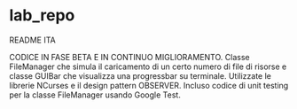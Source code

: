 # lab_repo
README ITA

CODICE IN FASE BETA E IN CONTINUO MIGLIORAMENTO.
Classe FileManager che simula il caricamento di un certo numero di file di risorse e classe GUIBar che visualizza una progressbar su terminale.
Utilizzate le librerie NCurses e il design pattern OBSERVER.
Incluso codice di unit testing per la classe FileManager usando Google Test.
